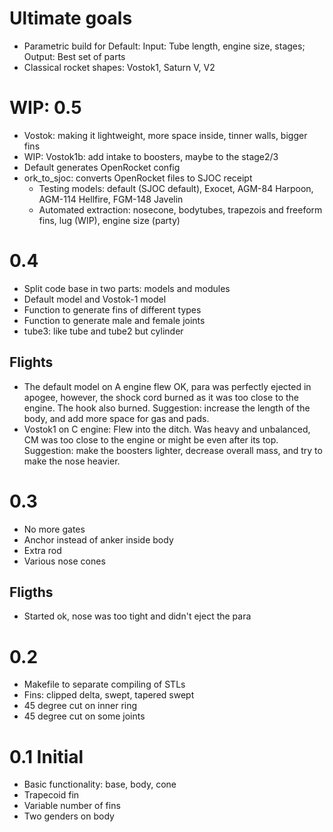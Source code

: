 # Ultimate goals
* Parametric build for Default: Input: Tube length, engine size, stages; Output: Best set of parts
* Classical rocket shapes: Vostok1, Saturn V, V2



# WIP: 0.5
* Vostok: making it lightweight, more space inside, tinner walls, bigger fins
* WIP: Vostok1b: add intake to boosters, maybe to the stage2/3 
* Default generates OpenRocket config
* ork_to_sjoc: converts OpenRocket files to SJOC receipt
    - Testing models: default (SJOC default), Exocet, AGM-84 Harpoon, AGM-114 Hellfire, FGM-148 Javelin
    - Automated extraction: nosecone, bodytubes, trapezois and freeform fins, lug (WIP), engine size (party)

# 0.4
* Split code base in two parts: models and modules 
* Default model and Vostok-1 model 
* Function to generate fins of different types
* Function to generate male and female joints
* tube3: like tube and tube2 but cylinder

## Flights
* The default model on A engine flew OK, para was perfectly ejected in apogee, however, the shock cord burned as it was too close to the engine. The hook also burned. Suggestion: increase the length of the body, and add more space for gas and pads.
* Vostok1 on C engine: Flew into the ditch. Was heavy and unbalanced, CM was too close to the engine or might be even after its top. Suggestion: make the boosters lighter, decrease overall mass, and try to make the nose heavier.


# 0.3
* No more gates
* Anchor instead of anker inside body
* Extra rod 
* Various nose cones

## Fligths
* Started ok, nose was too tight and didn't eject the para

# 0.2
* Makefile to separate compiling of STLs
* Fins: clipped delta, swept, tapered swept
* 45 degree cut on inner ring
* 45 degree cut on some joints

# 0.1 Initial
* Basic functionality: base, body, cone
* Trapecoid fin
* Variable number of fins
* Two genders on body